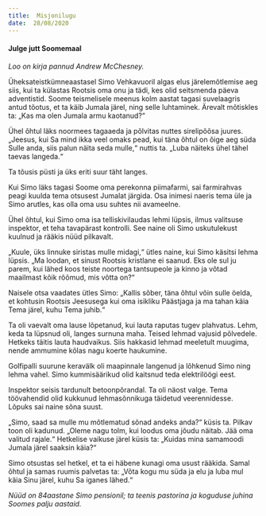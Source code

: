 ```yaml
---
title:  Misjonilugu
date:  28/08/2020
---
```


#### Julge jutt Soomemaal

_Loo on kirja pannud Andrew McChesney._

Üheksateistkümneaastasel Simo Vehkavuoril algas elus järelemõtlemise aeg siis, kui ta külastas Rootsis oma onu ja tädi, kes olid seitsmenda päeva adventistid. Soome teismelisele meenus kolm aastat tagasi suvelaagris antud tõotus, et ta käib Jumala järel, ning selle luhtaminek. Ärevalt mõtiskles ta: „Kas ma olen Jumala armu kaotanud?“

Ühel õhtul läks noormees tagaaeda ja põlvitas nuttes sirelipõõsa juures. „Jeesus, kui Sa mind ikka veel omaks pead, kui täna õhtul on õige aeg süda Sulle anda, siis palun näita seda mulle,“ nuttis ta. „Luba näiteks ühel tähel taevas langeda.“

Ta tõusis püsti ja üks eriti suur täht langes.

Kui Simo läks tagasi Soome oma perekonna piimafarmi, sai farmirahvas peagi kuulda tema otsusest Jumalat järgida. Osa inimesi naeris tema üle ja Simo arutles, kas olla oma usu suhtes nii avameelne.

Ühel õhtul, kui Simo oma isa telliskivilaudas lehmi lüpsis, ilmus valitsuse inspektor, et teha tavapärast kontrolli. See naine oli Simo uskutulekust kuulnud ja rääkis nüüd pilkavalt.

„Kuule, üks linnuke siristas mulle midagi,“ ütles naine, kui Simo käsitsi lehma lüpsis. „Ma loodan, et sinust Rootsis kristlane ei saanud. Eks ole sul ju parem, kui lähed koos teiste noortega tantsupeole ja kinno ja võtad maailmast kõik rõõmud, mis võtta on?“

Naisele otsa vaadates ütles Simo: „Kallis sõber, täna õhtul võin sulle öelda, et kohtusin Rootsis Jeesusega kui oma isikliku Päästjaga ja ma tahan käia Tema järel, kuhu Tema juhib.“

Ta oli vaevalt oma lause lõpetanud, kui lauta raputas tugev plahvatus. Lehm, keda ta lüpsnud oli, langes surnuna maha. Teised lehmad vajusid põlvedele. Hetkeks täitis lauta haudvaikus. Siis hakkasid lehmad meeletult muugima, nende ammumine kõlas nagu koerte haukumine.

Golfipalli suurune keravälk oli maapinnale langenud ja lõhkenud Simo ning lehma vahel. Simo kummisäärikud olid kaitsnud teda elektrilöögi eest.

Inspektor seisis tardunult betoonpõrandal. Ta oli näost valge. Tema töövahendid olid kukkunud lehmasõnnikuga täidetud veerennidesse. Lõpuks sai naine sõna suust.

„Simo, saad sa mulle mu mõtlematud sõnad andeks anda?“ küsis ta. Pilkav toon oli kadunud. „Oleme nagu tolm, kui loodus oma jõudu näitab. Jää oma valitud rajale.“ Hetkelise vaikuse järel küsis ta: „Kuidas mina samamoodi Jumala järel saaksin käia?“

Simo otsustas sel hetkel, et ta ei häbene kunagi oma usust rääkida. Samal õhtul ja samas ruumis palvetas ta: „Võta kogu mu süda ja elu ja luba mul käia Sinu järel, kuhu Sa iganes lähed.“

_Nüüd on 84aastane Simo pensionil; ta teenis pastorina ja koguduse juhina Soomes palju aastaid._